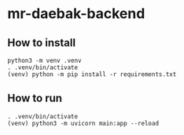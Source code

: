 # mr-daebak-backend

## How to install

```
python3 -m venv .venv
. .venv/bin/activate
(venv) python -m pip install -r requirements.txt
```

## How to run

```
. .venv/bin/activate
(venv) python3 -m uvicorn main:app --reload
```
